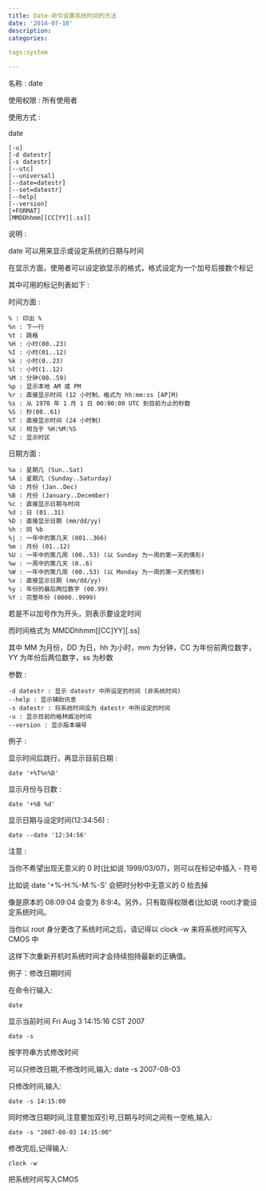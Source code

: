 ```yaml
---
title: Date-命令设置系统时间的方法
date: '2014-07-10'
description:
categories:

tags:system

---
```


名称 : date

使用权限 : 所有使用者

使用方式 :

date 

	[-u]
	[-d datestr]
	[-s datestr]
	[--utc]
	[--universal]
	[--date=datestr] 
	[--set=datestr] 
	[--help] 
	[--version] 
	[+FORMAT] 
	[MMDDhhmm[[CC]YY][.ss]]

说明 :

date 可以用来显示或设定系统的日期与时间

在显示方面，使用者可以设定欲显示的格式，格式设定为一个加号后接数个标记

其中可用的标记列表如下 :

时间方面 :

	% : 印出 %
	%n : 下一行
	%t : 跳格
	%H : 小时(00..23)
	%I : 小时(01..12)
	%k : 小时(0..23)
	%l : 小时(1..12)
	%M : 分钟(00..59)
	%p : 显示本地 AM 或 PM
	%r : 直接显示时间 (12 小时制，格式为 hh:mm:ss [AP]M)
	%s : 从 1970 年 1 月 1 日 00:00:00 UTC 到目前为止的秒数
	%S : 秒(00..61)
	%T : 直接显示时间 (24 小时制)
	%X : 相当于 %H:%M:%S
	%Z : 显示时区

日期方面 :

	%a : 星期几 (Sun..Sat)
	%A : 星期几 (Sunday..Saturday)
	%b : 月份 (Jan..Dec)
	%B : 月份 (January..December)
	%c : 直接显示日期与时间
	%d : 日 (01..31)
	%D : 直接显示日期 (mm/dd/yy)
	%h : 同 %b
	%j : 一年中的第几天 (001..366)
	%m : 月份 (01..12)
	%U : 一年中的第几周 (00..53) (以 Sunday 为一周的第一天的情形)
	%w : 一周中的第几天 (0..6)
	%W : 一年中的第几周 (00..53) (以 Monday 为一周的第一天的情形)
	%x : 直接显示日期 (mm/dd/yy)
	%y : 年份的最后两位数字 (00.99)
	%Y : 完整年份 (0000..9999)

若是不以加号作为开头，则表示要设定时间

而时间格式为 MMDDhhmm[[CC]YY][.ss]

其中 MM 为月份，DD 为日，hh 为小时，mm 为分钟，CC 为年份前两位数字，YY 为年份后两位数字，ss 为秒数

参数 :

	-d datestr : 显示 datestr 中所设定的时间 (非系统时间)
	--help : 显示辅助讯息
	-s datestr : 将系统时间设为 datestr 中所设定的时间
	-u : 显示目前的格林威治时间
	--version : 显示版本编号

例子 :

显示时间后跳行，再显示目前日期 : 	

	date '+%T%n%D'

显示月份与日数 : 

	date '+%B %d'

显示日期与设定时间(12:34:56) :

	date --date '12:34:56'

注意 :

当你不希望出现无意义的 0 时(比如说 1999/03/07)，则可以在标记中插入 - 符号

比如说 date '+%-H:%-M:%-S' 会把时分秒中无意义的 0 给去掉

像是原本的 08:09:04 会变为 8:9:4。另外，只有取得权限者(比如说 root)才能设定系统时间。


当你以 root 身分更改了系统时间之后，请记得以 clock -w 来将系统时间写入 CMOS 中

这样下次重新开机时系统时间才会持续抱持最新的正确值。

例子：修改日期时间

在命令行输入:

	date

显示当前时间 Fri Aug 3 14:15:16 CST 2007

	date -s 

按字符串方式修改时间

可以只修改日期,不修改时间,输入: date -s 2007-08-03

只修改时间,输入:

	date -s 14:15:00

同时修改日期时间,注意要加双引号,日期与时间之间有一空格,输入:

	date -s "2007-08-03 14:15:00"

修改完后,记得输入:

	clock -w 

把系统时间写入CMOS
